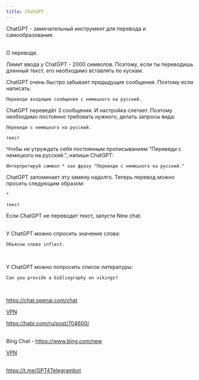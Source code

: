 ```yaml
---
title: ChatGPT
---
```


ChatGPT - замечательный инструмент для перевода и самообразования.
<br><br>

О переводе.

Лимит ввода у ChatGPT - 2000 символов. Поэтому, если ты переводишь длинный текст, его необходимо вставлять по кускам.

ChatGPT очень быстро забывает предыдущие сообщения. Поэтому если написать:

```
Переводи входящие сообщения с немецкого на русский.
```

ChatGPT переведёт 3 сообщения. И настройка слетает. Поэтому необходимо постоянно требовать нужного, делать запросы вида:

```
Переведи с немецкого на русский.

текст
```

Чтобы не утруждать себя постоянным прописыванием "Переведи с немецкого на русский.", напиши ChatGPT:

```
Интерпретируй символ * как фразу "Переведи с немецкого на русский."
```

ChatGPT запоминает эту замену надолго. Теперь перевод можно просить следующим образом:

```
*

текст
```

Если ChatGPT не переводит текст, запусти New chat.
<br><br>

У ChatGPT можно спросить значение слова:

```
Объясни слово inflect.
```
<br>

У ChatGPT можно попросить список литературы:

```
Can you provide a bibliography on vikings?
```
<br>

<https://chat.openai.com/chat>

[VPN](/ru/vpn)

<https://habr.com/ru/post/704600/>
<br><br>

Bing Chat - <https://www.bing.com/new>

[VPN](/ru/vpn)
<br><br>

<https://t.me/GPT4Telegrambot>